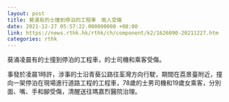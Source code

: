 ```yaml
---
layout: post
title: 葵涌有的士撞到停泊的工程車　兩人受傷
date: 2021-12-27 05:57:22.000000000 +08:00
link: https://news.rthk.hk/rthk/ch/component/k2/1626090-20211227.htm
categories: rthk
---
```


葵涌凌晨有的士撞到停泊的工程車，的士司機和乘客受傷。

事發於凌晨1時許，涉事的士沿青葵公路往荃灣方向行駛，期間在荔景臺附近，撞向一架停泊在現場進行道路工程的工程車，78歲的士男司機和19歲女乘客，分別面、嘴、手和腳受傷，清醒送往瑪嘉烈醫院治理。
